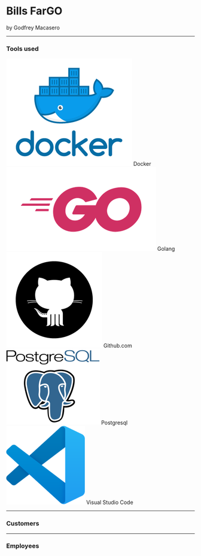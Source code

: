 # Bills FarGO

by Godfrey Macasero

---

### Tools used

![Image](assets/docker.png) Docker
![Image](assets/go.png) Golang
![Image](assets/github.png) Github.com
![Image](assets/postgresql.png) Postgresql
![Image](assets/vscode.png) Visual Studio Code

---
### Customers

---
### Employees